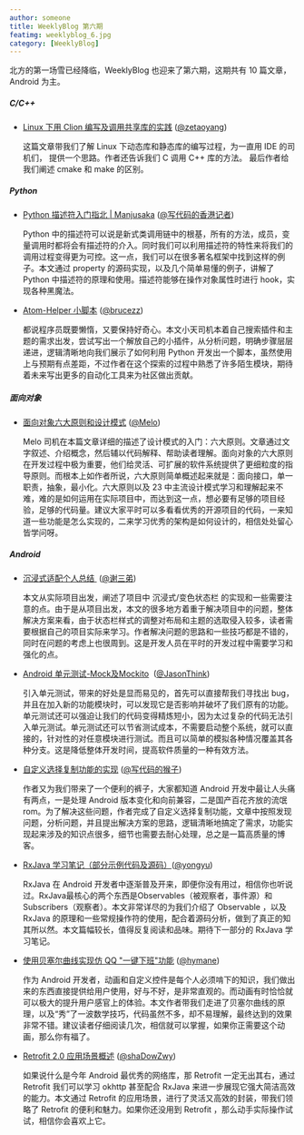 ```yaml
---
author: someone
title: WeeklyBlog 第六期
featimg: weeklyblog_6.jpg
category: [WeeklyBlog]
---
```


北方的第一场雪已经降临，WeeklyBlog 也迎来了第六期，这期共有 10 篇文章，Android 为主。

##### C/C++

- [Linux 下用 Clion 编写及调用共享库的实践](https://zetaoyang.github.io/post/2016/11/05/linux-shared-object.html) ([@zetaoyang](https://github.com/zetaoyang))

  这篇文章带我们了解 Linux 下动态库和静态库的编写过程，为一直用 IDE 的司机们， 提供一个思路。作者还告诉我们 C 调用 C++ 库的方法。 最后作者给我们阐述 cmake 和 make 的区别。

##### Python

- [Python 描述符入门指北 \| Manjusaka](http://manjusaka.itscoder.com/2016/10/12/Something-about-Descriptor/) ([@写代码的香港记者](https://github.com/Zheaoli))

  Python 中的描述符可以说是新式类调用链中的根基，所有的方法，成员，变量调用时都将会有描述符的介入。同时我们可以利用描述符的特性来将我们的调用过程变得更为可控。这一点，我们可以在很多著名框架中找到这样的例子。本文通过 property 的源码实现，以及几个简单易懂的例子，讲解了 Python 中描述符的原理和使用。描述符能够在操作对象属性时进行 hook，实现各种黑魔法。


- [Atom\-Helper 小脚本](http://brucezz.itscoder.com/atom-helper-script) ([@brucezz](https://github.com/brucezz))

  都说程序员既要懒惰，又要保持好奇心。本文小天司机本着自己搜索插件和主题的需求出发，尝试写出一个解放自己的小插件，从分析问题，明确步骤层层递进，逻辑清晰地向我们展示了如何利用 Python 开发出一个脚本，虽然使用上与预期有点差距，不过作者在这个探索的过程中熟悉了许多陌生模块，期待着未来写出更多的自动化工具来为社区做出贡献。

##### 面向对象

- [面向对象六大原则和设计模式](https://itsmelo.github.io/2016/11/20/%E9%9D%A2%E5%90%91%E5%AF%B9%E8%B1%A1%E5%85%AD%E5%A4%A7%E5%8E%9F%E5%88%99%E5%92%8C%E8%AE%BE%E8%AE%A1%E6%A8%A1%E5%BC%8F/) ([@Melo](https://github.com/itsMelo))

  Melo 司机在本篇文章详细的描述了设计模式的入门：六大原则。文章通过文字叙述、介绍概念，然后辅以代码解释、帮助读者理解。面向对象的六大原则在开发过程中极为重要，他们给灵活、可扩展的软件系统提供了更细粒度的指导原则。而根本上如作者所说，六大原则简单概述起来就是：面向接口，单一职责，抽象，最小化。六大原则以及 23 中主流设计模式学习和理解起来不难，难的是如何运用在实际项目中，而达到这一点，想必要有足够的项目经验，足够的代码量。建议大家平时可以多看看优秀的开源项目的代码，一来知道一些功能是怎么实现的，二来学习优秀的架构是如何设计的，相信处处留心皆学问呀。

##### Android 

- [沉浸式适配个人总结 ](http://imxie.cc/2016/11/08/jike_Immersive_project/) ([@谢三弟](https://github.com/xcc3641))

  本文从实际项目出发，阐述了项目中 沉浸式/变色状态栏 的实现和一些需要注意的点。由于是从项目出发，本文的很多地方着重于解决项目中的问题，整体解决方案来看，由于状态栏样式的调整对布局和主题的选取侵入较多，读者需要根据自己的项目实际来学习。作者解决问题的思路和一些技巧都是不错的，同时在问题的考虑上也很周到。这是开发人员在平时的开发过程中需要学习和强化的点。

- [Android 单元测试-Mock及Mockito](http://hujiandong.com/2016/11/07/android-unit-test-mock/)  ([@JasonThink](https://github.com/jasonim))

  引入单元测试，带来的好处是显而易见的，首先可以直接帮我们寻找出 bug，并且在加入新的功能模块时，可以发现它是否影响并破坏了我们原有的功能。单元测试还可以强迫让我们的代码变得精炼短小，因为太过复杂的代码无法引入单元测试。单元测试还可以节省测试成本，不需要启动整个系统，就可以直接的，针对性的对任意模块进行测试。而且可以简单的模拟各种情况覆盖其各种分支。这是降低整体开发时间，提高软件质量的一种有效方法。

- [自定义选择复制功能的实现](http://jaeger.itscoder.com/android/2016/11/21/selectable-text-helper.html) ([@写代码的猴子](https://github.com/laobie))

  作者又为我们带来了一个便利的裤子，大家都知道 Android 开发中最让人头痛有两点，一是处理 Android 版本变化和向前兼容，二是国产百花齐放的流氓 rom。为了解决这些问题，作者完成了自定义选择复制功能，文章中按照发现问题，分析问题，并且提出解决方案的思路，逻辑清晰地搞定了需求，功能实现起来涉及的知识点很多，细节也需要去耐心处理，总之是一篇高质量的博客。

- [RxJava 学习笔记（部分示例代码及源码）](http://yongyu.itscoder.com/2016/11/15/rxjava_learning_note/)([@yongyu](https://github.com/yongyu0102))

  RxJava 在 Android 开发者中逐渐普及开来，即便你没有用过，相信你也听说过。RxJava最核心的两个东西是Observables（被观察者，事件源）和Subscribers（观察者）。本文非常详尽的为我们介绍了 Observable ，以及 RxJava 的原理和一些常规操作符的使用，配合着源码分析，做到了真正的知其所以然。本文篇幅较长，值得反复阅读和品味。期待下一部分的 RxJava 学习笔记。

- [使用贝塞尔曲线实现仿 QQ "一键下班"功能](http://hymane.itscoder.com/2016/11/13/hymane_20161113_qq_bubble_with_bezier/) ([@hymane](https://github.com/hymanme))

  作为 Android 开发者，动画和自定义控件是每个人必须啃下的知识，我们做出来的东西直接提供给用户使用，好与不好，是非常直观的。而动画有时恰恰就可以极大的提升用户感官上的体验。本文作者带我们走进了贝塞尔曲线的原理，以及“秀”了一波数学技巧，代码虽然不多，却不易理解，最终达到的效果非常不错。建议读者仔细阅读几次，相信就可以掌握，如果你正需要这个动画，那么你有福了。

- [Retrofit 2\.0 应用场景概述](https://shadowzwy.github.io/2016/11/17/Retrofit-2.0-%E5%BA%94%E7%94%A8%E5%9C%BA%E6%99%AF%E6%A6%82%E8%BF%B0.html) ([@shaDowZwy](https://github.com/shaDowZwy))

  如果说什么是今年 Android 最优秀的网络库，那 Retrofit 一定无出其右，通过 Retrofit 我们可以学习 okhttp 甚至配合 RxJava 来进一步展现它强大简洁高效的能力。本文通过 Retrofit 的应用场景，进行了灵活又高效的封装，带我们领略了 Retrofit 的便利和魅力。如果你还没用到 Retrofit ，那么动手实际操作试试，相信你会喜欢上它。

  ​